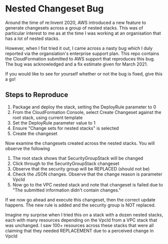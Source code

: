 # Nested Changeset Bug

Around the time of re:Invent 2020, AWS introduced a new feature to generate changesets across a group of nested stacks. This was of particular interest to me as at the time I was working at an organisation that has a lot of nested stacks.

However, when I fist tried it out, I came across a nasty bug which I duly reported via the organsiation's enterprise support plan. This repo contains the CloudFormation submitted to AWS support that reproduces this bug. The bug was acknowledged and a fix estimate given for March 2021.

If you would like to see for yourself whether or not the bug is fixed, give this a go!

## Steps to Reproduce

1. Package and deploy the stack, setting the DeployRule parameter to 0
1. From the CloudFormation Console, select Create Changeset against the root stack, using current template
1. Set the DeployRule parameter value to 1
1. Ensure "Change sets for nested stacks" is selected
1. Create the changeset

Now examine the changesets created across the nested stacks. You will observe the following

1. The root stack shows that SecurityGroupStack will be changed
1. Click through to the SecurityGroupStack changeset
1. Observe that the security group will be REPLACED (should not be)
1. Check the JSON changes. Observe that the change reason is parameter VpcId
1. Now go to the VPC nested stack and note that changeset is failed due to "The submitted information didn't contain changes."

If we now go ahead and execute this changeset, then the correct update happens. The new rule is added and the
security group is NOT replaced.

Imagine my surprise when I tried this on a stack with a dozen nested stacks, each with many resources depending on the VpcId
from a VPC stack that was unchanged. I saw 100+ resources across these stacks that were all claiming that they needed REPLACEMENT
due to a perceived change in VpcId
